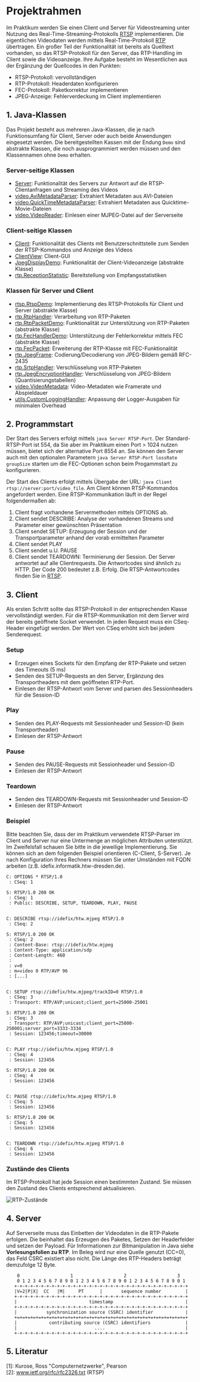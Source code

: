 # Projektrahmen
Im Praktikum werden Sie einen Client und Server für Videostreaming unter Nutzung des Real-Time-Streaming-Protokolls [RTSP](http://www.ietf.org/rfc/rfc2326.txt) implementieren. 
Die eigentlichen Videodaten werden mittels Real-Time-Protokoll [RTP](http://www.ietf.org/rfc/rfc3550.txt) übertragen. Ein großer Teil der Funktionalität ist bereits als Quelltext vorhanden, so das RTSP-Protokoll für den Server, das RTP-Handling im Client sowie die Videoanzeige.
Ihre Aufgabe besteht im Wesentlichen aus der Ergänzung der Quellcodes in den Punkten:
* RTSP-Protokoll: vervollständigen
* RTP-Protokoll: Headerdaten konfigurieren
* FEC-Protokoll: Paketkorrektur implementieren
* JPEG-Anzeige: Fehlerverdeckung im Client implementieren

## 1. Java-Klassen
Das Projekt besteht aus mehreren Java-Klassen, die je nach Funktionsumfang für Client, Server oder auch beide Anwendungen eingesetzt werden.
Die bereitgestellten Kassen mit der Endung `Demo` sind abstrakte Klassen, die noch ausprogrammiert werden müssen und den Klassennamen ohne `Demo` erhalten.

### Server-seitige Klassen
* [Server](src/Server.java): Funktionalität des Servers zur Antwort auf die RTSP-Clientanfragen und Streaming des Videos
* [video.AviMetadataParser](src/video/AviMetadataParser.java): Extrahiert Metadaten aus AVI-Dateien
* [video.QuickTimeMetadataParser](src/video/QuickTimeMetadataParser.java): Extrahiert Metadaten aus Quicktime-Movie-Dateien
* [video.VideoReader](src/video/VideoReader.java): Einlesen einer MJPEG-Datei auf der Serverseite

### Client-seitige Klassen
* [Client](src/Client.java): Funktionalität des Clients mit Benutzerschnittstelle zum Senden der RTSP-Kommandos und Anzeige des Videos
* [ClientView](src/ClientView.java): Client-GUI
* [JpegDisplayDemo](src/JpegDisplayDemo.java): Funktionalität der Client-Videoanzeige (abstrakte Klasse)
* [rtp.ReceptionStatistic](src/rtp/ReceptionStatistic.java): Bereitstellung von Empfangsstatistiken

### Klassen für Server und Client
* [rtsp.RtspDemo](src/rtsp/RtspDemo.java): Implementierung des RTSP-Protokolls für Client und Server (abstrakte Klasse)
* [rtp.RtpHandler](src/rtp/RtpHandler.java): Verarbeitung von RTP-Paketen
* [rtp.RtpPacketDemo](src/rtp/RtpPacketDemo.java): Funktionalität zur Unterstützung von RTP-Paketen (abstrakte Klasse)
* [rtp.FecHandlerDemo](src/rtp/FecHandlerDemo.java): Unterstützung der Fehlerkorrektur mittels FEC (abstrakte Klasse)
* [rtp.FecPacket](src/rtp/FECpacket.java): Erweiterung der RTP-Klasse mit FEC-Funktionalität
* [rtp.JpegFrame](src/rtp/JpegFrame): Codierung/Decodierung von JPEG-Bildern gemäß RFC-2435
* [rtp.SrtpHandler](src/rtp/SrtpHandler.java): Verschlüsselung von RTP-Paketen
* [rtp.JpegEncryptionHandler](src/rtp/JpegEncryptionHandler.java): Verschlüsselung von JPEG-Bildern (Quantisierungstabellen)
* [video.VideoMetadata](src/video/VideoMetadata.java): Video-Metadaten wie Framerate und Abspieldauer
* [utils.CustomLoggingHandler](src/utils/CustomLoggingHandler.java): Anpassung der Logger-Ausgaben für minimalen Overhead


## 2. Programmstart
Der Start des Servers erfolgt mittels `java Server RTSP-Port`. Der Standard-RTSP-Port ist 554, da Sie aber im Praktikum einen Port > 1024 nutzen müssen, bietet sich der alternative Port 8554 an. 
Sie können den Server auch mit den optionalen Parametern `java Server RTSP-Port lossRate groupSize` starten um die FEC-Optionen schon beim Progammstart zu konfigurieren.

Der Start des Clients erfolgt mittels Übergabe der URL: `java Client rtsp://server:port/video_file`. Am Client können RTSP-Kommandos angefordert werden. 
Eine RTSP-Kommunikation läuft in der Regel folgendermaßen ab:  
1. Client fragt vorhandene Servermethoden mittels OPTIONS ab.
2. Client sendet DESCRIBE: Analyse der vorhandenen Streams und Parameter einer gewünschten Präsentation
3. Client sendet SETUP: Erzeugung der Session und der Transportparameter anhand der vorab ermittelten Parameter
4. Client sendet PLAY 
5. Client sendet u.U. PAUSE
6. Client sendet TEARDOWN: Terminierung der Session.
Der Server antwortet auf alle Clientrequests. Die Antwortcodes sind ähnlich zu HTTP. Der Code 200 bedeutet z.B. Erfolg. Die RTSP-Antwortcodes finden Sie in [RTSP](http://www.ietf.org/rfc/rfc2326.txt).

## 3. Client
Als ersten Schritt sollte das RTSP-Protokoll in der entsprechenden Klasse vervollständigt werden. Für die RTSP-Kommunikation mit dem Server wird der bereits geöffnete Socket verwendet. In jeden Request muss ein CSeq-Header eingefügt werden. Der Wert von CSeq erhöht sich bei jedem Senderequest.

### Setup
* Erzeugen eines Sockets für den Empfang der RTP-Pakete und setzen des Timeouts (5 ms)
* Senden des SETUP-Requests an den Server, Ergänzung des Transportheaders mit dem geöffneten RTP-Port.
* Einlesen der RTSP-Antwort vom Server und parsen des Sessionheaders für die Session-ID

### Play
* Senden des PLAY-Requests mit Sessionheader und Session-ID (kein Transportheader)
* Einlesen der RTSP-Antwort

### Pause
* Senden des PAUSE-Requests mit Sessionheader und Session-ID
* Einlesen der RTSP-Antwort

### Teardown
* Senden des TEARDOWN-Requests mit Sessionheader und Session-ID
* Einlesen der RTSP-Antwort

### Beispiel
Bitte beachten Sie, dass der im Praktikum verwendete RTSP-Parser im Client und Server nur eine Untermenge an möglichen Attributen unterstützt. Im Zweifelsfall schauen Sie bitte in die jeweilige Implementierung. 
Sie können sich an dem folgenden Beispiel orientieren (C-Client, S-Server). Je nach Konfiguration Ihres Rechners müssen Sie unter Umständen mit FQDN arbeiten (z.B. idefix.informatik.htw-dresden.de).
```
C: OPTIONS * RTSP/1.0
 : CSeq: 1

S: RTSP/1.0 200 OK
 : CSeq: 1
 : Public: DESCRIBE, SETUP, TEARDOWN, PLAY, PAUSE

 
C: DESCRIBE rtsp://idefix/htw.mjpeg RTSP/1.0
 : CSeq: 2

S: RTSP/1.0 200 OK
 : CSeq: 2
 : Content-Base: rtsp://idefix/htw.mjpeg
 : Content-Type: application/sdp
 : Content-Length: 460
 :
 : v=0 
 : m=video 0 RTP/AVP 96
 : [...]

   
C: SETUP rtsp://idefix/htw.mjpeg/trackID=0 RTSP/1.0
 : CSeq: 3
 : Transport: RTP/AVP;unicast;client_port=25000-25001

S: RTSP/1.0 200 OK
 : CSeq: 3
 : Transport: RTP/AVP;unicast;client_port=25000-250001;server_port=3333-3334
 : Session: 123456;timeout=30000

 
C: PLAY rtsp://idefix/htw.mjpeg RTSP/1.0
 : CSeq: 4
 : Session: 123456

S: RTSP/1.0 200 OK
 : CSeq: 4
 : Session: 123456

 
C: PAUSE rtsp://idefix/htw.mjpeg RTSP/1.0
 : CSeq: 5
 : Session: 123456

S: RTSP/1.0 200 OK
 : CSeq: 5
 : Session: 123456

 
C: TEARDOWN rtsp://idefix/htw.mjpeg RTSP/1.0
 : CSeq: 6
 : Session: 123456
```

### Zustände des Clients
Im RTSP-Protokoll hat jede Session einen bestimmten Zustand. Sie müssen den Zustand des Clients entsprechend aktualisieren.

![RTP-Zustände](images/rtp-state.gif)

## 4. Server
Auf Serverseite muss das Einbetten der Videodaten in die RTP-Pakete erfolgen. Die beinhaltet das Erzeugen des Paketes, Setzen der Headerfelder und setzen der Payload. Für Informationen zur Bitmanipulation in Java siehe **Vorlesungsfolien zu RTP**.
Im Beleg wird nur eine Quelle genutzt (CC=0), das Feld CSRC existiert also nicht. Die Länge des RTP-Headers beträgt demzufolge 12 Byte.

<!-- ![RTP-Header](images/rtp-header.png)   -->

```
    0                   1                   2                   3
    0 1 2 3 4 5 6 7 8 9 0 1 2 3 4 5 6 7 8 9 0 1 2 3 4 5 6 7 8 9 0 1
   +-+-+-+-+-+-+-+-+-+-+-+-+-+-+-+-+-+-+-+-+-+-+-+-+-+-+-+-+-+-+-+-+
   |V=2|P|X|  CC   |M|     PT      |       sequence number         |
   +-+-+-+-+-+-+-+-+-+-+-+-+-+-+-+-+-+-+-+-+-+-+-+-+-+-+-+-+-+-+-+-+
   |                           timestamp                           |
   +-+-+-+-+-+-+-+-+-+-+-+-+-+-+-+-+-+-+-+-+-+-+-+-+-+-+-+-+-+-+-+-+
   |           synchronization source (SSRC) identifier            |
   +=+=+=+=+=+=+=+=+=+=+=+=+=+=+=+=+=+=+=+=+=+=+=+=+=+=+=+=+=+=+=+=+
   |            contributing source (CSRC) identifiers             |
   |                             ....                              |
   +-+-+-+-+-+-+-+-+-+-+-+-+-+-+-+-+-+-+-+-+-+-+-+-+-+-+-+-+-+-+-+-+
```

## 5. Literatur

[1]: Kurose, Ross "Computernetzwerke", Pearson  
[2]: www.ietf.org/rfc/rfc2326.txt (RTSP)

